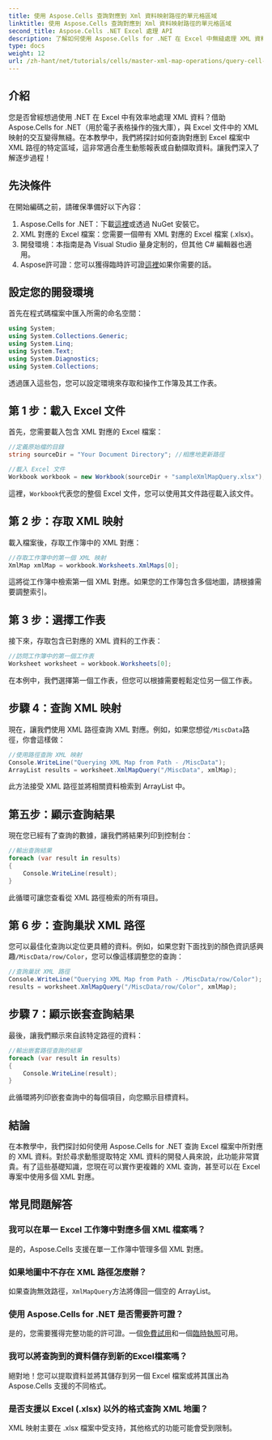 ```yaml
---
title: 使用 Aspose.Cells 查詢對應到 Xml 資料映射路徑的單元格區域
linktitle: 使用 Aspose.Cells 查詢對應到 Xml 資料映射路徑的單元格區域
second_title: Aspose.Cells .NET Excel 處理 API
description: 了解如何使用 Aspose.Cells for .NET 在 Excel 中無縫處理 XML 資料。這個綜合教學將引導您完成查詢對應到 XML 路徑的儲存格區域的過程，使您能夠自動提取資料並輕鬆建立動態報告。
type: docs
weight: 12
url: /zh-hant/net/tutorials/cells/master-xml-map-operations/query-cell-areas-mapped-to-xml-data-map-path/
---
```

## 介紹

您是否曾經想過使用 .NET 在 Excel 中有效率地處理 XML 資料？借助 Aspose.Cells for .NET（用於電子表格操作的強大庫），與 Excel 文件中的 XML 映射的交互變得無縫。在本教學中，我們將探討如何查詢對應到 Excel 檔案中 XML 路徑的特定區域，這非常適合產生動態報表或自動擷取資料。讓我們深入了解逐步過程！

## 先決條件

在開始編碼之前，請確保準備好以下內容：

1.  Aspose.Cells for .NET：下載[這裡](https://releases.aspose.com/cells/net/)或透過 NuGet 安裝它。
2. XML 對應的 Excel 檔案：您需要一個帶有 XML 對應的 Excel 檔案 (.xlsx)。
3. 開發環境：本指南是為 Visual Studio 量身定制的，但其他 C# 編輯器也適用。
4.  Aspose許可證：您可以獲得臨時許可證[這裡](https://purchase.aspose.com/temporary-license/)如果你需要的話。

## 設定您的開發環境

首先在程式碼檔案中匯入所需的命名空間：

```csharp
using System;
using System.Collections.Generic;
using System.Linq;
using System.Text;
using System.Diagnostics;
using System.Collections;
```

透過匯入這些包，您可以設定環境來存取和操作工作簿及其工作表。

## 第 1 步：載入 Excel 文件

首先，您需要載入包含 XML 對應的 Excel 檔案：

```csharp
//定義原始檔的目錄
string sourceDir = "Your Document Directory"; //相應地更新路徑

//載入 Excel 文件
Workbook workbook = new Workbook(sourceDir + "sampleXmlMapQuery.xlsx");
```

這裡，`Workbook`代表您的整個 Excel 文件，您可以使用其文件路徑載入該文件。

## 第 2 步：存取 XML 映射

載入檔案後，存取工作簿中的 XML 對應：

```csharp
//存取工作簿中的第一個 XML 映射
XmlMap xmlMap = workbook.Worksheets.XmlMaps[0];
```

這將從工作簿中檢索第一個 XML 對應。如果您的工作簿包含多個地圖，請根據需要調整索引。

## 第 3 步：選擇工作表

接下來，存取包含已對應的 XML 資料的工作表：

```csharp
//訪問工作簿中的第一個工作表
Worksheet worksheet = workbook.Worksheets[0];
```

在本例中，我們選擇第一個工作表，但您可以根據需要輕鬆定位另一個工作表。

## 步驟 4：查詢 XML 映射

現在，讓我們使用 XML 路徑查詢 XML 對應。例如，如果您想從`/MiscData`路徑，你會這樣做：

```csharp
//使用路徑查詢 XML 映射
Console.WriteLine("Querying XML Map from Path - /MiscData");
ArrayList results = worksheet.XmlMapQuery("/MiscData", xmlMap);
```

此方法接受 XML 路徑並將相關資料檢索到 ArrayList 中。

## 第五步：顯示查詢結果

現在您已經有了查詢的數據，讓我們將結果列印到控制台：

```csharp
//輸出查詢結果
foreach (var result in results)
{
    Console.WriteLine(result);
}
```

此循環可讓您查看從 XML 路徑檢索的所有項目。

## 第 6 步：查詢巢狀 XML 路徑

您可以最佳化查詢以定位更具體的資料。例如，如果您對下面找到的顏色資訊感興趣`/MiscData/row/Color`，您可以像這樣調整您的查詢：

```csharp
//查詢巢狀 XML 路徑
Console.WriteLine("Querying XML Map from Path - /MiscData/row/Color");
results = worksheet.XmlMapQuery("/MiscData/row/Color", xmlMap);
```

## 步驟 7：顯示嵌套查詢結果

最後，讓我們顯示來自該特定路徑的資料：

```csharp
//輸出嵌套路徑查詢的結果
foreach (var result in results)
{
    Console.WriteLine(result);
}
```

此循環將列印嵌套查詢中的每個項目，向您顯示目標資料。

## 結論

在本教學中，我們探討如何使用 Aspose.Cells for .NET 查詢 Excel 檔案中所對應的 XML 資料。對於尋求動態提取特定 XML 資料的開發人員來說，此功能非常寶貴。有了這些基礎知識，您現在可以實作更複雜的 XML 查詢，甚至可以在 Excel 專案中使用多個 XML 對應。 

## 常見問題解答

### 我可以在單一 Excel 工作簿中對應多個 XML 檔案嗎？  
是的，Aspose.Cells 支援在單一工作簿中管理多個 XML 對應。

### 如果地圖中不存在 XML 路徑怎麼辦？  
如果查詢無效路徑，`XmlMapQuery`方法將傳回一個空的 ArrayList。

### 使用 Aspose.Cells for .NET 是否需要許可證？  
是的，您需要獲得完整功能的許可證。一個[免費試用](https://releases.aspose.com/)和一個[臨時執照](https://purchase.aspose.com/temporary-license/)可用。

### 我可以將查詢到的資料儲存到新的Excel檔案嗎？  
絕對地！您可以提取資料並將其儲存到另一個 Excel 檔案或將其匯出為 Aspose.Cells 支援的不同格式。

### 是否支援以 Excel (.xlsx) 以外的格式查詢 XML 地圖？  
XML 映射主要在 .xlsx 檔案中受支持，其他格式的功能可能會受到限制。